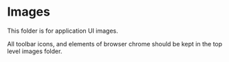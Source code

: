 # Images

This folder is for application UI images.

All toolbar icons, and elements of browser chrome should be kept in the top level images folder.

